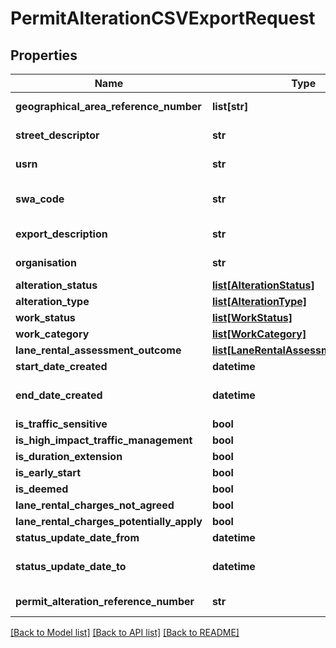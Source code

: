 # PermitAlterationCSVExportRequest

## Properties
Name | Type | Description | Notes
------------ | ------------- | ------------- | -------------
**geographical_area_reference_number** | **list[str]** | Array values must be unique | [optional] 
**street_descriptor** | **str** | Max length 100 characters | [optional] 
**usrn** | **str** | Max length 100 characters | [optional] 
**swa_code** | **str** | Must be provided if user is a contractor Up to four digits | [optional] 
**export_description** | **str** | Max length 50 characters | [optional] 
**organisation** | **str** | Max length 100 characters | [optional] 
**alteration_status** | [**list[AlterationStatus]**](AlterationStatus.md) |  | [optional] 
**alteration_type** | [**list[AlterationType]**](AlterationType.md) |  | [optional] 
**work_status** | [**list[WorkStatus]**](WorkStatus.md) |  | [optional] 
**work_category** | [**list[WorkCategory]**](WorkCategory.md) |  | [optional] 
**lane_rental_assessment_outcome** | [**list[LaneRentalAssessmentOutcome]**](LaneRentalAssessmentOutcome.md) |  | [optional] 
**start_date_created** | **datetime** |  | [optional] 
**end_date_created** | **datetime** | Must occur on or after the provided start_date_created | [optional] 
**is_traffic_sensitive** | **bool** |  | [optional] 
**is_high_impact_traffic_management** | **bool** |  | [optional] 
**is_duration_extension** | **bool** |  | [optional] 
**is_early_start** | **bool** |  | [optional] 
**is_deemed** | **bool** |  | [optional] 
**lane_rental_charges_not_agreed** | **bool** |  | [optional] 
**lane_rental_charges_potentially_apply** | **bool** |  | [optional] 
**status_update_date_from** | **datetime** |  | [optional] 
**status_update_date_to** | **datetime** | Must occur on or after the provided status_update_date_from | [optional] 
**permit_alteration_reference_number** | **str** | Max length 105 characters | [optional] 

[[Back to Model list]](../README.md#documentation-for-models) [[Back to API list]](../README.md#documentation-for-api-endpoints) [[Back to README]](../README.md)

